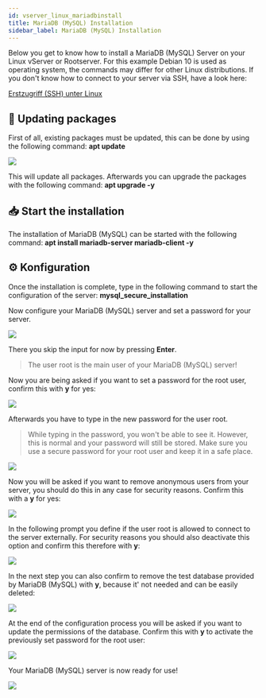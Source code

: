 ```yaml
---
id: vserver_linux_mariadbinstall
title: MariaDB (MySQL) Installation
sidebar_label: MariaDB (MySQL) Installation
---
```


Below you get to know how to install a MariaDB (MySQL) Server on your Linux vServer or Rootserver. For this example Debian 10 is used as operating system, the commands may differ for other Linux distributions. If you don't know how to connect to your server via SSH, have a look here:

[Initial access (SSH)]: https://zap-hosting.com/guides/docs/en/vserver_linux_ssh/	"Initial access (SSH)"

  [Erstzugriff (SSH) unter Linux](https://zap-hosting.com/guides/docs/de/vserver_linux_ssh/)

## 🔄 Updating packages

First of all, existing packages must be updated, this can be done by using the following command: **apt update**

![](https://screensaver01.zap-hosting.com/index.php/s/QSZQ8Rznwn8qqX5/preview)

This will update all packages. Afterwards you can upgrade the packages with the following command: **apt upgrade -y**


## 📥 Start the installation

The installation of MariaDB (MySQL) can be started with the following command: **apt install mariadb-server mariadb-client -y**


## ⚙️ Konfiguration

Once the installation is complete, type in the following command to start the configuration of the server: **mysql_secure_installation**

Now configure your MariaDB (MySQL) server and set a password for your server.

![](https://screensaver01.zap-hosting.com/index.php/s/wrD9zKSP3e7YYo7/preview)

There you skip the input for now by pressing **Enter**.

> The user root is the main user of your MariaDB (MySQL) server!

Now you are being asked if you want to set a password for the root user, confirm this with **y** for yes: 

![](https://screensaver01.zap-hosting.com/index.php/s/TQLtqioF665m4e3/preview)


Afterwards you have to type in the new password for the user root.


> While typing in the password, you won't be able to see it. However, this is normal and your password will still be stored. Make sure you use a secure 
> password for your root user and keep it in a safe place. 

![](https://screensaver01.zap-hosting.com/index.php/s/P5d4YFwzom2FF57/preview)

Now you will be asked if you want to remove anonymous users from your server, you should do this in any case for security reasons. Confirm this with a **y** for yes:

![](https://screensaver01.zap-hosting.com/index.php/s/a3yq3RE9Lijnnwr/preview)

In the following prompt you define if the user root is allowed to connect to the server externally. For security reasons you should also deactivate this option and confirm this therefore with **y**:

![](https://screensaver01.zap-hosting.com/index.php/s/y6W6Ddan6dJG7Ht/preview)

In the next step you can also confirm to remove the test database provided by MariaDB (MySQL) with **y**, because it' not needed and can be easily deleted:

![](https://screensaver01.zap-hosting.com/index.php/s/AGcABcXxGLgKP9N/preview)


At the end of the configuration process you will be asked if you want to update the permissions of the database. Confirm this with **y** to activate the previously set password for the root user:

![](https://screensaver01.zap-hosting.com/index.php/s/FgqdDbFmyBQZ9Ag/preview)


Your MariaDB (MySQL) server is now ready for use!

![](https://screensaver01.zap-hosting.com/index.php/s/Z54ek7W4sXeniJE/preview)
